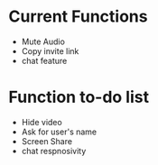# Current Functions
* Mute Audio
* Copy invite link
* chat feature

# Function to-do list
* Hide video
* Ask for user's name
* Screen Share
* chat respnosivity
